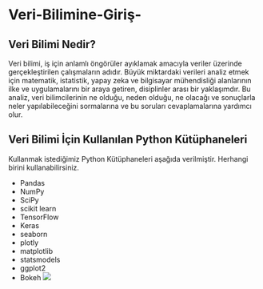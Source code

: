 # Veri-Bilimine-Giriş-
## Veri Bilimi Nedir?
Veri bilimi, iş için anlamlı öngörüler ayıklamak amacıyla veriler üzerinde gerçekleştirilen çalışmaların adıdır. Büyük miktardaki verileri analiz etmek için matematik, istatistik, yapay zeka ve bilgisayar mühendisliği alanlarının ilke ve uygulamalarını bir araya getiren, disiplinler arası bir yaklaşımdır. Bu analiz, veri bilimcilerinin ne olduğu, neden olduğu, ne olacağı ve sonuçlarla neler yapılabileceğini sormalarına ve bu soruları cevaplamalarına yardımcı olur.

## Veri Bilimi İçin Kullanılan Python Kütüphaneleri

Kullanmak istediğimiz Python Kütüphaneleri aşağıda verilmiştir. Herhangi birini kullanabilirsiniz.
- Pandas  
- NumPy  
- SciPy  
- scikit learn  
- TensorFlow  
- Keras  
- seaborn  
- plotly  
- matplotlib  
- statsmodels  
- ggplot2  
- Bokeh
![](C:\Users\hsnyl\Desktop\veribilimi.png)
